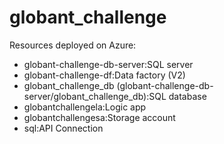 # globant_challenge

Resources deployed on Azure:
- globant-challenge-db-server:SQL server
- globant-challenge-df:Data factory (V2)
- globant_challenge_db (globant-challenge-db-server/globant_challenge_db):SQL database
- globantchallengela:Logic app
- globantchallengesa:Storage account
- sql:API Connection

